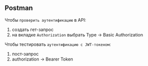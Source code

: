 
## Postman

Чтобы `проверить аутентификацию` в API:  
1. создать гет-запрос
2. на вкладке `Authorization` выбрать Type -> Basic Authorization

Чтобы тестировать `аутентификацию с JWT-токеном`:  
1. пост-запрос
2. authorization -> Bearer Token